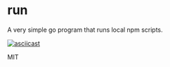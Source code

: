 # run

A very simple go program that runs local npm scripts.

[![asciicast](https://asciinema.org/a/ldSKFLE8LrdrqhNy9EVI8cA3P.svg)](https://asciinema.org/a/ldSKFLE8LrdrqhNy9EVI8cA3P)

MIT
